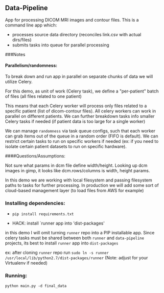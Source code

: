 ## Data-Pipeline
App for processing DICOM MRI images and contour files. This is a command line app which:
  - processes source data directory (reconciles link.csv with actual dirs/files)
  - submits tasks into queue for parallel processing

###Notes

#### Parallelism/randomness:
To break down and run app in parallel on separate chunks of data we will utilize Celery.

For this demo, as unit of work (Celery task), we define a "per-patient" batch of files (all files related to one patient)

This means that each Celery worker will process only files related to a specific patient (list of dicom-contour  files). All celery workers can work in parallel on different patients. We can further breakdown tasks info smaller Celery tasks if needed (if patient data is too large for a single worker)

We can manage `randomness` via task queue configs, such that each worker can grab items out of the queue in a random order (FIFO is default). We can restrict certain tasks to run on specific workers if needed (ex: if you need to isolate certain patient datasets to run on specific hardware).


####Questions/Assumptions:

Not sure what params in dcm file define width/height. Looking up dcm images in gimp, it looks like dcm.rows/columns is width, height params.

In this demo we are working with local filesystem and passing filesystem paths to tasks for further processing. In production we will add some sort of cloud-based management layer (to load files from AWS for example)


### Installing dependencies:

- `pip install requirements.txt`

- HACK: install `runner app into 'dist-packages'

in this demo I will omit turning `runner` repo into a PIP installable app. Since celery tasks must be shared between both `runner` and `data-pipeline` projects, its best to install `runner` app into `dist-packages`

ex: after cloning `runner` repo run `sudo ln -s runner /usr/local/lib/python2.7/dist-packages/runner` (Note: adjust for your Virtualenv if needed)


### Running:

`python main.py -d final_data`

